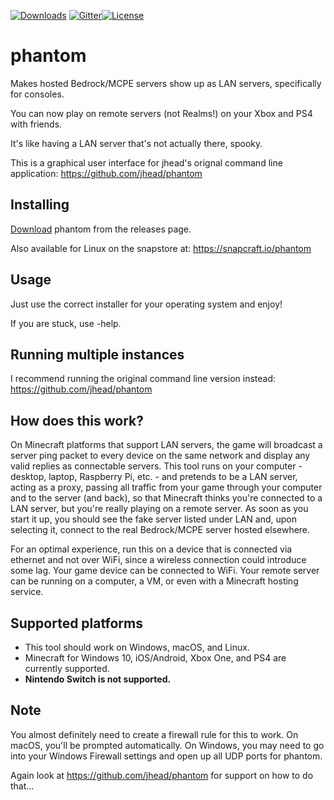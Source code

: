 [![Downloads](https://img.shields.io/github/downloads/OliverBrotchie/phantom/total)](https://github.com/OliverBrotchie/phantom/releases) [![Gitter](https://badges.gitter.im/phantom-minecraft/community.svg)](https://gitter.im/phantom-minecraft/community?utm_source=badge&utm_medium=badge&utm_campaign=pr-badge)[![License](https://img.shields.io/github/license/OliverBrotchie/phantom)](https://opensource.org/licenses/MIT)

# phantom

Makes hosted Bedrock/MCPE servers show up as LAN servers, specifically for consoles.

You can now play on remote servers (not Realms!) on your Xbox and PS4 with friends.

It's like having a LAN server that's not actually there, spooky.

This is a graphical user interface for jhead's orignal command line application:
https://github.com/jhead/phantom

## Installing

[Download](https://github.com/OliverBrotchie/phantom/releases) phantom from the releases page.

Also available for Linux on the snapstore at: https://snapcraft.io/phantom

## Usage

Just use the correct installer for your operating system and enjoy!

If you are stuck, use -help.

## Running multiple instances

I recommend running the original command line version instead: https://github.com/jhead/phantom

## How does this work?

On Minecraft platforms that support LAN servers, the game will broadcast a
server ping packet to every device on the same network and display any valid
replies as connectable servers. This tool runs on your computer - desktop,
laptop, Raspberry Pi, etc. - and pretends to be a LAN server, acting as a proxy,
passing all traffic from your game through your computer and to the server
(and back), so that Minecraft thinks you're connected to a LAN server, but
you're really playing on a remote server. As soon as you start it up, you should
see the fake server listed under LAN and, upon selecting it, connect to the real
Bedrock/MCPE server hosted elsewhere.

For an optimal experience, run this on a device that is connected via ethernet
and not over WiFi, since a wireless connection could introduce some lag. Your
game device can be connected to WiFi. Your remote server can be running on a
computer, a VM, or even with a Minecraft hosting service.

## Supported platforms

- This tool should work on Windows, macOS, and Linux.
- Minecraft for Windows 10, iOS/Android, Xbox One, and PS4 are currently supported.
- **Nintendo Switch is not supported.**

## Note

You almost definitely need to create a firewall rule for this to work.
On macOS, you'll be prompted automatically. On Windows, you may need to go into
your Windows Firewall settings and open up all UDP ports for phantom.

Again look at https://github.com/jhead/phantom for support on how to do that...
